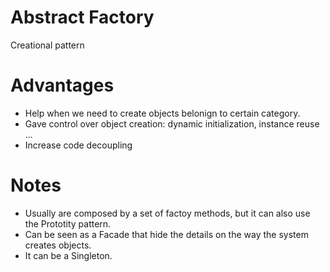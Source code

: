 # Abstract Factory

Creational pattern
# Advantages

* Help when we need to create objects belonign to certain category.
* Gave control over object creation: dynamic initialization, instance reuse ...
* Increase code decoupling
# Notes
* Usually are composed by a set of factoy methods, but it can also use the Prototity pattern.
* Can be seen as a Facade that hide the details on the way the system creates objects.
* It can be a Singleton.

